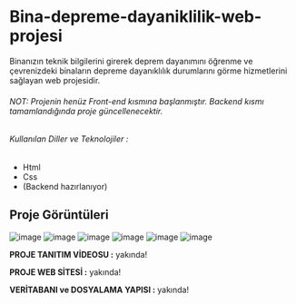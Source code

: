 # Bina-depreme-dayaniklilik-web-projesi
Binanızın teknik bilgilerini girerek deprem dayanımını öğrenme ve çevrenizdeki binaların depreme dayanıklılık durumlarını görme hizmetlerini sağlayan web projesidir.

###### NOT: Projenin henüz Front-end kısmına başlanmıştır. Backend kısmı tamamlandığında proje güncellenecektir.

###### Kullanılan Diller ve Teknolojiler :
- Html
- Css 
- (Backend hazırlanıyor)

## Proje Görüntüleri

![image](https://user-images.githubusercontent.com/77030797/222929923-2b1ba5b9-05b6-4745-a5ec-a0c2b509aaf8.png)
![image](https://user-images.githubusercontent.com/77030797/222929930-ef05378c-06d5-45a7-a4c6-c8be1d2ebfcc.png)
![image](https://user-images.githubusercontent.com/77030797/222929938-3a3a8d3f-e1b0-45e5-9684-5d4ea87b98f2.png)
![image](https://user-images.githubusercontent.com/77030797/222929942-ca89db0a-e16b-440c-bd08-f1763ef19a66.png)
![image](https://user-images.githubusercontent.com/77030797/223449657-b5f93f9f-4e2a-4719-b472-c1d3e842ec75.png)
![image](https://user-images.githubusercontent.com/77030797/223449731-50e86791-a561-4c92-b532-dcb101ad98a1.png)


 **PROJE TANITIM VİDEOSU :**
yakında!

**PROJE WEB SİTESİ :**
yakında!

**VERİTABANI ve DOSYALAMA YAPISI :**
yakında!











